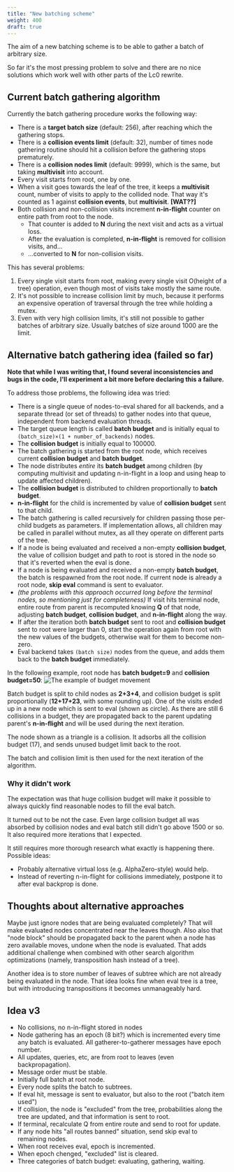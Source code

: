 ```yaml
---
title: "New batching scheme"
weight: 400
draft: true
---
```


The aim of a new batching scheme is to be able to gather a batch of arbitrary size.

So far it's the most pressing problem to solve and there are no nice solutions which work well with other parts of the Lc0 rewrite.

## Current batch gathering algorithm

Currently the batch gathering procedure works the following way:
* There is a **target batch size** (default: 256), after reaching which the gathering stops.
* There is a **collision events limit** (default: 32), number of times node gathering routine should hit a collision before the gathering stops prematurely.
* There is a **collision nodes limit** (default: 9999), which is the same, but taking **multivisit** into account.
* Every visit starts from root, one by one.
* When a visit goes towards the leaf of the tree, it keeps a **multivisit** count, number of visits to apply to the collided node. That way it's counted as 1 against **collision events**, but **multivisit**. **[WAT??]**
* Both collision and non-collision visits increment **n-in-flight** counter on entire path from root to the node.
    * That counter is added to **N** during the next visit and acts as a virtual loss.
    * After the evaluation is completed, **n-in-flight** is removed for collision visits, and...
    * ...converted to **N** for non-collision visits.

This has several problems:
1. Every single visit starts from root, making every single visit O(height of a tree) operation, even though most of visits take mostly the same route.
1. It's not possible to increase collision limit by much, because it performs an expensive operation of traversal through the tree while holding a mutex.
1. Even with very high collision limits, it's still not possible to gather batches of arbitrary size. Usually batches of size around 1000 are the limit.


## Alternative batch gathering idea (failed so far)

**Note that while I was writing that, I found several inconsistencies and bugs in the code, I'll experiment a bit more before declaring this a failure.**

To address those problems, the following idea was tried:
* There is a single queue of nodes-to-eval shared for all backends, and a separate thread (or set of threads) to gather nodes into that queue, independent from backend evaluation threads.
* The target queue length is called **batch budget** and is initially equal to `(batch_size)×(1 + number_of_backends)` nodes.
* The **collision budget** is initially equal to 100000.
* The batch gathering is started from the root node, which receives current **collision budget** and **batch budget**.
* The node distributes *entire* its **batch budget** among children (by computing multivisit and updating n-in-flight in a loop and using heap to update affected children).
* The **collision budget** is distributed to children proportionally to **batch budget**.
* **n-in-flight** for the child is incremented by value of **collision budget** sent to that child.
* The batch gathering is called recursively for children passing those per-child budgets as parameters. If implementation allows, all children may be called in parallel without mutex, as all they operate on different parts of the tree.
* If a node is being evaluated and received a non-empty **collision budget**, the value of collision budget and path to root is stored in the node so that it's reverted when the eval is done.
* If a node is being evaluated and received a non-empty **batch budget**, the batch is respawned from the root node. If current node is already a root node, **skip eval** command is sent to evaluator.
* *(the problems with this approach occurred long before the terminal nodes, so mentioning just for completeness)* If visit hits terminal node, entire route from parent is recomputed knowing **Q** of that node, adjusting **batch budget**, **collision budget**, and **n-in-flight** along the way.
* If after the iteration both **batch budget** sent to root and **collision budget** sent to root were larger than 0, start the operation again from root with the new values of the budgets, otherwise wait for them to become non-zero.
* Eval backend takes `(batch size)` nodes from the queue, and adds them back to the **batch budget** immediately.

In the following example, root node has **batch budget=9** and **collision budget=50**:
![The example of budget movement](new-batching.svg)

Batch budget is split to child nodes as **2+3+4**, and collision budget is split proportionally (**12+17+23**, with some rounding up). One of the visits ended up in a new node which is sent to eval (shown as circle). As there are still 6 collisions in a budget, they are propagated back to the parent updating parent's **n-in-flight** and will be used during the next iteration.

The node shown as a triangle is a collision. It adsorbs all the collision budget (17), and sends unused budget limit back to the root.

The batch and collision limit is then used for the next iteration of the algorithm.

### Why it didn't work

The expectation was that huge collision budget will make it possible to always quickly find reasonable nodes to fill the eval batch.

It turned out to be not the case. Even large collision budget all was absorbed by collision nodes and eval batch still didn't go above 1500 or so. It also required more iterations that I expected.

It still requires more thorough research what exactly is happening there. Possible ideas:
* Probably alternative virtual loss (e.g. AlphaZero-style) would help.
* Instead of reverting n-in-flight for collisions immediately, postpone it to after eval backprop is done.

## Thoughts about alternative approaches

Maybe just ignore nodes that are being evaluated completely? That will make evaluated nodes concentrated near the leaves though. Also also that "node block" should be propagated back to the parent when a node has zero available moves, undone when the node is evaluated. That adds additional challenge when combined with other search algorithm optimizations (namely, transposition hash instead of a tree).

Another idea is to store number of leaves of subtree which are not already being evaluated in the node. That idea looks fine when eval tree is a tree, but with introducing transpositions it becomes unmanageably hard.

## Idea v3

* No collisions, no n-in-flight stored in nodes
* Node gathering has an epoch (8 bit?) which is incremented every time any batch is evaluated. All gatherer-to-gatherer messages have epoch number.
* All updates, queries, etc, are from root to leaves (even backpropagation).
* Message order must be stable.
* Initially full batch at root node.
* Every node splits the batch to subtrees.
* If eval hit, message is sent to evaluator, but also to the root ("batch item used")
* If collision, the node is "excluded" from the tree, probabilities along the tree are updated, and that information is sent to root.
* If terminal, recalculate Q from entire route and send to root for update.
* If any node hits "all routes banned" situation, send skip eval to remaining nodes.
* When root receives eval, epoch is incremented.
* When epoch chenged, "excluded" list is cleared.
* Three categories of batch budget: evaluating, gathering, waiting.